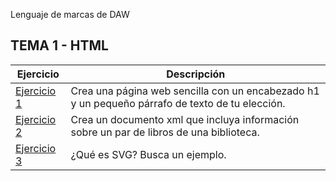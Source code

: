 Lenguaje de marcas de DAW
## TEMA 1 - HTML
Ejercicio | Descripción
----------|------------
[Ejercicio 1](/Tema1/Pagina.xml)| Crea una página web sencilla con un encabezado h1 y un pequeño párrafo de texto de tu elección.
[Ejercicio 2](/Tema1/Biblioteca.html)| Crea un documento xml que incluya información sobre un par de libros de una biblioteca.
[Ejercicio 3](/Tema1/biblioteca.html)| ¿Qué es SVG? Busca un ejemplo.
